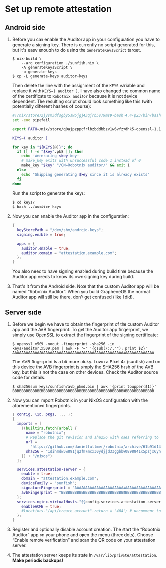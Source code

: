 # Set up remote attestation

## Android side

 1. Before you can enable the Auditor app in your configuration you have to
    generate a signing key.  There is currently no script generated for this, but
    it's easy enough to do using the `generateKeysScript` target.
    ```console
    $ nix-build \
    	--arg configuration ./sunfish.nix \
    	-A generateKeysScript \
    	-o generate-keys
    $ cp -L generate-keys auditor-keys
    ```
    Then delete the line with the assignment of the `KEYS` variable and replace it
    with `KEYS=( auditor )`.  I have also changed the common name of the
    certificate to `Robotnix auditor` because it is not device dependent.  The
    resulting script should look something like this (with potentially different
    hashes of course):
    ```bash
    #!/nix/store/2jysm3dfsgby5sw5jgj43qjrb5v79ms9-bash-4.4-p23/bin/bash
    set -euo pipefail

    export PATH=/nix/store/q0ajpzppqfrlbzbddbbzv1w6vfzydhk5-openssl-1.1.1g-bin/bin:/nix/store/8plhh65p17qlyp7k74vaiisyrhg15hwr-android-key-tools/bin:$PATH

    KEYS=( auditor )

    for key in "${KEYS[@]}"; do
      if [[ ! -e "$key".pk8 ]]; then
        echo "Generating $key key"
        # make_key exits with unsuccessful code 1 instead of 0
        make_key "$key" "/CN=Robotnix auditor/" && exit 1
      else
        echo "Skipping generating $key since it is already exists"
      fi
    done
    ```
    Run the script to generate the keys:
    ```bash
    $ cd keys/
    $ bash ../auditor-keys
    ```

 2. Now you can enable the Auditor app in the configuration:
    ```nix
    {
      keyStorePath = "/dev/shm/android-keys";
      signing.enable = true;

      apps = {
        auditor.enable = true;
        auditor.domain = "attestation.example.com";
      };
    }
    ```
    You also need to have signing enabled during build time because the Auditor
    app needs to know its own signing key during build.

 3. That's it from the Android side.  Note that the custom Auditor app will be
    named “Robotnix Auditor”.  When you build GrapheneOS the normal Auditor app
    will still be there, don't get confused (like I did).

## Server side

 1. Before we begin we have to obtain the fingerprint of the custom Auditor app
    and the AVB fingerprint.  To get the Auditor app fingerprint, we simply use
    OpenSSL to extract the fingerprint of the signing certificate:
    ```console
    $ openssl x509 -noout -fingerprint -sha256 -in keys/auditor.x509.pem | awk -F '=' '{gsub(/:/,""); print $2}'
    AAAAAAAAAAAAAAAAAAAAAAAAAAAAAAAAAAAAAAAAAAAAAAAAAAAAAAAAAAAAAAAA
    ```
    The AVB fingerprint is a bit more tricky.  I own a Pixel 4a (sunfish) and
    on this device the AVB fingerprint is simply the SHA256 hash of the AVB
    key, but this is not the case on other devices.  Check the Auditor source
    code for details.
    ```console
    $ sha256sum keys/sunfish/avb_pkmd.bin | awk '{print toupper($1)}'
    BBBBBBBBBBBBBBBBBBBBBBBBBBBBBBBBBBBBBBBBBBBBBBBBBBBBBBBBBBBBBBBB
    ```

 2. Now you can import Robotnix in your NixOS configuration with the
    aforementioned fingerprints.
    ```nix
    { config, lib, pkgs, ... }:
    {
      imports = [
        ((builtins.fetchTarball {
          name = "robotnix";
          # Replace the git revision and sha256 with ones referring to a recent commit
          url =
            "https://github.com/danielfullmer/robotnix/archive/61b91d145f0b08cf0d4d73fb1d7ba74b9899b788.zip";
          sha256 = "1dihmdw5w891jq2fm7mcx30ydjjd33ggbb60898841x5pzjx6ynv";
        }) + "/nixos")
      ];

      services.attestation-server = {
        enable = true;
        domain = "attestation.example.com";
        deviceFamily = "sunfish";
        signatureFingerprint = "AAAAAAAAAAAAAAAAAAAAAAAAAAAAAAAAAAAAAAAAAAAAAAAAAAAAAAAAAAAAAAAA";
        avbFingerprint = "BBBBBBBBBBBBBBBBBBBBBBBBBBBBBBBBBBBBBBBBBBBBBBBBBBBBBBBBBBBBBBBB";
      };
      services.nginx.virtualHosts."${config.services.attestation-server.domain}" = {
        enableACME = true;
        #locations."/api/create_account".return = "404"; # uncomment to disable account creation
      };
    }
    ```

 3. Register and optionally disable account creation.  The start the “Robotnix
    Auditor” app on your phone and open the menu (three dots).  Choose “Enable
    remote verification” and scan the QR code on your attestation server.

 4. The attestation server keeps its state in `/var/lib/private/attestation`.
    **Make periodic backups!**

